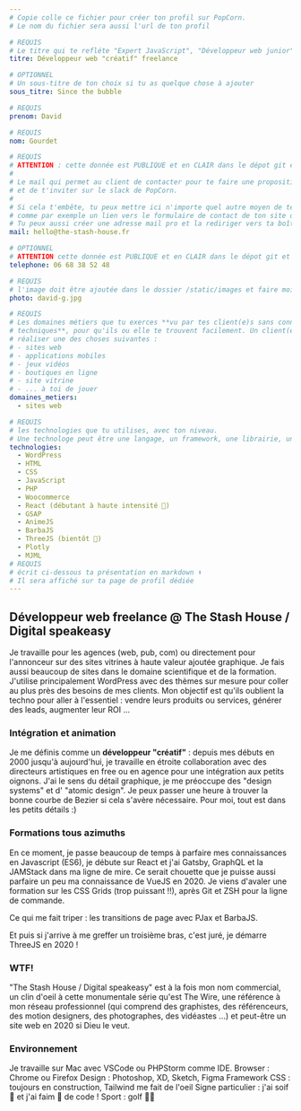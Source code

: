 ```yaml
---
# Copie colle ce fichier pour créer ton profil sur PopCorn.
# Le nom du fichier sera aussi l'url de ton profil

# REQUIS
# Le titre qui te refléte "Expert JavaScript", "Développeur web junior"
titre: Développeur web "créatif" freelance

# OPTIONNEL
# Un sous-titre de ton choix si tu as quelque chose à ajouter
sous_titre: Since the bubble

# REQUIS
prenom: David

# REQUIS
nom: Gourdet

# REQUIS
# ATTENTION : cette donnée est PUBLIQUE et en CLAIR dans le dépot git et sur le site
#
# Le mail qui permet au client de contacter pour te faire une proposition de projet
# et de t'inviter sur le slack de PopCorn.
#
# Si cela t'embête, tu peux mettre ici n'importe quel autre moyen de te contacter,
# comme par exemple un lien vers le formulaire de contact de ton site ou vers ton linkedin.
# Tu peux aussi créer une adresse mail pro et la rediriger vers ta boîte mail perso
mail: hello@the-stash-house.fr

# OPTIONNEL
# ATTENTION cette donnée est PUBLIQUE et en CLAIR dans le dépot git et sur le site
telephone: 06 68 38 52 48

# REQUIS
# l'image doit être ajoutée dans le dossier /static/images et faire moins de 100ko ! Sa hauteur affichée sur le site sera de 300px, elle s'adaptera comme elle peut au responsive avec du css.
photo: david-g.jpg

# REQUIS
# Les domaines métiers que tu exerces **vu par tes client(e)s sans connaissances
# techniques**, pour qu'ils ou elle te trouvent facilement. Un client(e) veut par exemple
# réaliser une des choses suivantes :
# - sites web
# - applications mobiles
# - jeux vidéos
# - boutiques en ligne
# - site vitrine
# - ... à toi de jouer
domaines_metiers:
  - sites web

# REQUIS
# les technologies que tu utilises, avec ton niveau.
# Une technologe peut être une langage, un framework, une librairie, un CMS ...
technologies:
  - WordPress
  - HTML
  - CSS
  - JavaScript
  - PHP
  - Woocommerce
  - React (débutant à haute intensité 🚀)
  - GSAP
  - AnimeJS
  - BarbaJS
  - ThreeJS (bientôt 🙏)
  - Plotly
  - MJML
# REQUIS
# écrit ci-dessous ta présentation en markdown ⬇️
# Il sera affiché sur ta page de profil dédiée
---
```


## Développeur web freelance @ The Stash House / Digital speakeasy

Je travaille pour les agences (web, pub, com) ou directement pour l'annonceur sur des sites vitrines à haute valeur ajoutée graphique. Je fais aussi beaucoup de sites dans le domaine scientifique et de la formation. J'utilise principalement WordPress avec des thèmes sur mesure pour coller au plus près des besoins de mes clients. Mon objectif est qu'ils oublient la techno pour aller à l'essentiel : vendre leurs produits ou services, générer des leads, augmenter leur ROI ...

### Intégration et animation

Je me définis comme un **développeur "créatif"** : depuis mes débuts en 2000 jusqu'à aujourd'hui, je travaille en étroite collaboration avec des directeurs artistiques en free ou en agence pour une intégration aux petits oignons. J'ai le sens du détail graphique, je me préoccupe des "design systems" et d' "atomic design". Je peux passer une heure à trouver la bonne courbe de Bezier si cela s'avère nécessaire. Pour moi, tout est dans les petits détails :)

### Formations tous azimuths

En ce moment, je passe beaucoup de temps à parfaire mes connaissances en Javascript (ES6), je débute sur React et j'ai Gatsby, GraphQL et la JAMStack dans ma ligne de mire. Ce serait chouette que je puisse aussi parfaire un peu ma connaissance de VueJS en 2020. Je viens d'avaler une formation sur les CSS Grids (trop puissant !!), après Git et ZSH pour la ligne de commande.

Ce qui me fait triper : les transitions de page avec PJax et BarbaJS.

Et puis si j'arrive à me greffer un troisième bras, c'est juré, je démarre ThreeJS en 2020 !

### WTF!

"The Stash House / Digital speakeasy" est à la fois mon nom commercial, un clin d'oeil à cette monumentale série qu'est The Wire, une référence à mon réseau professionnel (qui comprend des graphistes, des référenceurs, des motion designers, des photographes, des vidéastes ...) et peut-être un site web en 2020 si Dieu le veut.

### Environnement

Je travaille sur Mac avec VSCode ou PHPStorm comme IDE.
Browser : Chrome ou Firefox
Design : Photoshop, XD, Sketch, Figma
Framework CSS : toujours en construction, Tailwind me fait de l'oeil
Signe particulier : j'ai soif 🍺 et j'ai faim 🍔 de code !
Sport : golf 🏌️‍♂️
